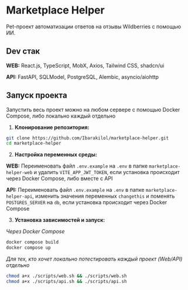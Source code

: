 # Marketplace Helper

Pet-проект автоматизации ответов на отзывы Wildberries с помощью ИИ.

## Dev стак

**WEB:** React.js, TypeScript, MobX, Axios, Tailwind CSS, shadcn/ui

**API:** FastAPI, SQLModel, PostgreSQL, Alembic, asyncio/aiohttp

## Запуск проекта

Запустить весь проект можно на любом сервере с помощью Docker Compose, либо локально каждый отдельно

1. **Клонирование репозитория:**

```bash
git clone https://github.com/Ibarakilol/marketplace-helper.git
cd marketplace-helper
```

2. **Настройка переменных среды:**

**WEB:** Переименовать файл `.env.example` на `.env` в папке `marketplace-helper-web` и удалить `VITE_APP_JWT_TOKEN`, если установка происходит через Docker Compose, либо вместе с API

**API:** Переименовать файл `.env.example` на `.env` в папке `marketplace-helper-api`, изменить значения переменных `changethis` и поменять `POSTGRES_SERVER` на `db`, если установка происходит через Docker Compose

3. **Установка зависимостей и запуск:**

_Через Docker Compose_

```bash
docker compose build
docker compose up
```

_Для тех, кто хочет локально потестировать каждый проект (Web/API) отдельно_

```bash
chmod a+x ./scripts/web.sh && ./scripts/web.sh
chmod a+x ./scripts/api.sh && ./scripts/api.sh
```
